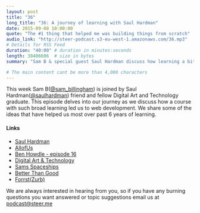 ```yaml
---
layout: post
title: "36"
long_title: "36: A journey of learning with Saul Hardman"
date: 2015-09-08 10:00:00
quote: "The #1 thing that helped me was building things from scratch"
audio_link: "http://steer-podcast.s3-eu-west-1.amazonaws.com/36.mp3"
# Details for RSS Feed
duration: "40:00" # duration in minutes:seconds
length: 38406606  # size in bytes
summary: "Sam B & special guest Saul Hardman discuss how learning a bit of everything led them both to web Development. "

# The main content cant be more than 4,000 characters
---
```

This week Sam B([@sam_billingham](https://twitter.com/sam_billingham)) is joined by Saul Hardman([@saulhardman](https://twitter.com/saulhardman)) friend and fellow Digital Art and Technology graduate. This episode delves into our journey as we discuss how a course with such broad learning led us to web development. We share some of the ideas that have helped us most over past 6 years of learning.


#### Links
- [Saul Hardman](http://saulhardman.com)
- [AllofUs](http://allofus.com/)
- [Ben Howdle - episode 16](http://podcast.steer.me/16/)
- [Digital Art & Technology](http://digitalartandtechnology.co.uk/)
- [Sams Spaceships](https://vimeo.com/18889266)
- [Better Than Good](http://betterthangood.co)
- [Forrst(Zurb)](http://zurb.com/article/1146/zurb-acquires-forrst)

We are always interested in hearing from you, so if you have any burning questions you want answered or topic suggestions email us at [podcast@steer.me](mailto:podcast@steer.me)
